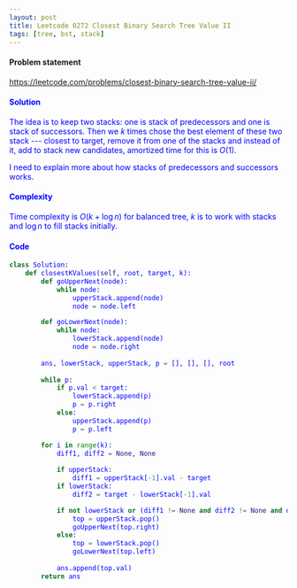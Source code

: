 ```yaml
---
layout: post
title: Leetcode 0272 Closest Binary Search Tree Value II
tags: [tree, bst, stack]
---
```


#### Problem statement

<a href="https://leetcode.com/problems/closest-binary-search-tree-value-ii/"> <font color = blue>https://leetcode.com/problems/closest-binary-search-tree-value-ii/

#### Solution
The idea is to keep two stacks: one is stack of predecessors and one is stack of successors. Then we $k$ times chose the best element of these two stack --- closest to target, remove it from one of the stacks and instead of it, add to stack new candidates, amortized time for this is $O(1)$.

I need to explain more about how stacks of predecessors and successors works. 

#### Complexity
Time complexity is $O(k + \log n)$ for balanced tree, $k$ is to work with stacks and $\log n$ to fill stacks initially.

#### Code
```python
class Solution:
    def closestKValues(self, root, target, k):
        def goUpperNext(node):
            while node:
                upperStack.append(node)
                node = node.left

        def goLowerNext(node):
            while node:
                lowerStack.append(node)
                node = node.right
         
        ans, lowerStack, upperStack, p = [], [], [], root
 
        while p:
            if p.val < target:
                lowerStack.append(p)
                p = p.right
            else:
                upperStack.append(p)
                p = p.left

        for i in range(k):
            diff1, diff2 = None, None
           
            if upperStack:
                diff1 = upperStack[-1].val - target
            if lowerStack:
                diff2 = target - lowerStack[-1].val

            if not lowerStack or (diff1 != None and diff2 != None and diff1 <= diff2):
                top = upperStack.pop()
                goUpperNext(top.right)
            else:
                top = lowerStack.pop()
                goLowerNext(top.left)
                    
            ans.append(top.val)
        return ans
```
